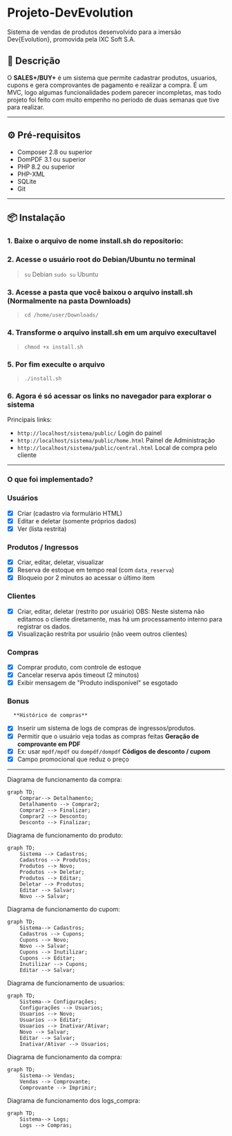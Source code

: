 # Projeto-DevEvolution
Sistema de vendas de produtos desenvolvido para a imersão Dev{Evolution}, promovida pela IXC Soft S.A.

## 📄 Descrição

O **SALES+/BUY+** é um sistema que permite cadastrar produtos, usuarios, cupons e gera comprovantes de pagamento e realizar a compra.
É um MVC, logo algumas funcionalidades podem parecer incompletas, mas todo projeto foi feito com muito empenho no periodo de duas semanas que tive para realizar.

---

## ⚙️ Pré-requisitos

- Composer 2.8 ou superior
- DomPDF 3.1 ou superior
- PHP 8.2 ou superior
- PHP-XML
- SQLite
- Git

---

## 📦 Instalação

### 1. Baixe o arquivo de nome install.sh do repositorio:

### 2. Acesse o usuário root do Debian/Ubuntu no terminal

> `su` Debian
> `sudo su` Ubuntu

### 3. Acesse a pasta que você baixou o arquivo install.sh (Normalmente na pasta Downloads)

> `cd /home/user/Downloads/`

### 4. Transforme o arquivo install.sh em um arquivo execultavel

> `chmod +x install.sh`

### 5. Por fim execulte o arquivo

> `./install.sh`

### 6. Agora é só acessar os links no navegador para explorar o sistema
Principais links:
- `http://localhost/sistema/public/` Login do painel
- `http://localhost/sistema/public/home.html` Painel de Administração
- `http://localhost/sistema/public/central.html` Local de compra pelo cliente
---

### O que foi implementado?

### Usuários

- [X]  Criar (cadastro via formulário HTML)
- [X]  Editar e deletar (somente próprios dados)
- [X]  Ver (lista restrita)

### Produtos / Ingressos

- [X]  Criar, editar, deletar, visualizar
- [X]  Reserva de estoque em tempo real (com `data_reserva`)
- [X]  Bloqueio por 2 minutos ao acessar o último item

### Clientes

- [X]  Criar, editar, deletar (restrito por usuário) OBS: Neste sistema não editamos o cliente diretamente, mas há um processamento interno para registrar os dados.
- [X]  Visualização restrita por usuário (não veem outros clientes)

### Compras

- [X]  Comprar produto, com controle de estoque
- [X]  Cancelar reserva após timeout (2 minutos)
- [X]  Exibir mensagem de "Produto indisponível" se esgotado

### Bonus
      **Histórico de compras**
- [X]   Inserir um sistema de logs de compras de ingressos/produtos.
- [X]   Permitir que o usuário veja todas as compras feitas
      **Geração de comprovante em PDF**
- [X]   Ex: usar `mpdf/mpdf` ou `dompdf/dompdf`
      **Códigos de desconto / cupom**
- [X]   Campo promocional que reduz o preço
---

Diagrama de funcionamento da compra:

```mermaid
graph TD;
    Comprar--> Detalhamento;
    Detalhamento --> Comprar2;
    Comprar2 --> Finalizar;
    Comprar2 --> Desconto;
    Desconto --> Finalizar;
```

Diagrama de funcionamento do produto:

```mermaid
graph TD;
    Sistema --> Cadastros;
    Cadastros --> Produtos;
    Produtos --> Novo;
    Produtos --> Deletar;
    Produtos --> Editar;
    Deletar --> Produtos;
    Editar --> Salvar;
    Novo --> Salvar;
```

Diagrama de funcionamento do cupom:

```mermaid
graph TD;
    Sistema--> Cadastros;
    Cadastros --> Cupons;
    Cupons --> Novo;
    Novo --> Salvar;
    Cupons --> Inutilizar;
    Cupons --> Editar;
    Inutilizar --> Cupons;
    Editar --> Salvar;
```
Diagrama de funcionamento de usuarios:

```mermaid
graph TD;
    Sistema--> Configurações;
    Configurações --> Usuarios;
    Usuarios --> Novo;
    Usuarios --> Editar;
    Usuarios --> Inativar/Ativar;
    Novo --> Salvar;
    Editar --> Salvar;
    Inativar/Ativar --> Usuarios;
```

Diagrama de funcionamento da compra:

```mermaid
graph TD;
    Sistema--> Vendas;
    Vendas --> Comprovante;
    Comprovante --> Imprimir;
```

Diagrama de funcionamento dos logs_compra:

```mermaid
graph TD;
    Sistema--> Logs;
    Logs --> Compras;
```
